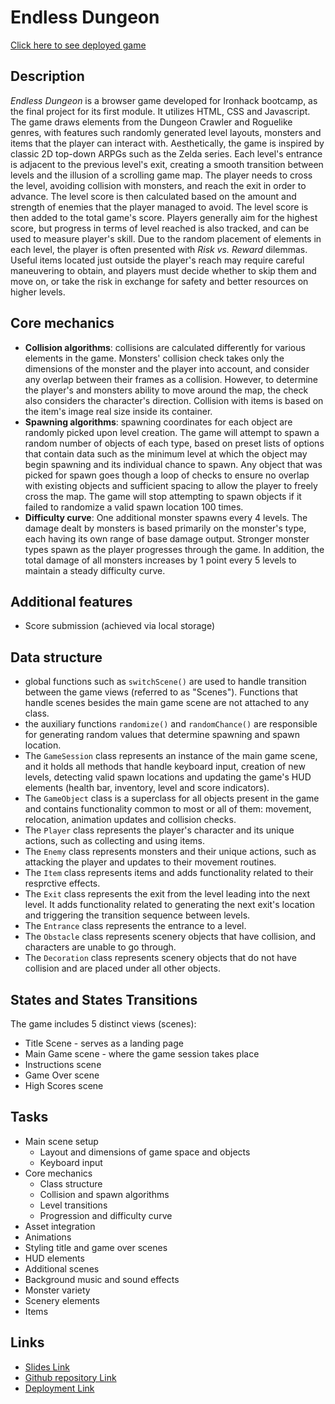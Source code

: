 # Endless Dungeon

[Click here to see deployed game](https://amva93n.github.io/EndlessDungeon/)

## Description
_Endless Dungeon_ is a browser game developed for Ironhack bootcamp, as the final project for its first module. It utilizes HTML, CSS and Javascript.
The game draws elements from the Dungeon Crawler and Roguelike genres, with features such randomly generated level layouts, monsters and items that the player can interact with.
Aesthetically, the game is inspired by classic 2D top-down ARPGs such as the Zelda series.
Each level's entrance is adjacent to the previous level's exit, creating a smooth transition between levels and the illusion of a scrolling game map. 
The player needs to cross the level, avoiding collision with monsters, and reach the exit in order to advance. The level score is then calculated based on the amount and strength of enemies that the player managed to avoid. The level score is then added to the total game's score.
Players generally aim for the highest score, but progress in terms of level reached is also tracked, and can be used to measure player's skill.
Due to the random placement of elements in each level, the player is often presented with _Risk vs. Reward_ dilemmas. Useful items located just outside the player's reach may require careful maneuvering to obtain, and players must decide whether to skip them and move on, or take the risk in exchange for safety and better resources on higher levels.


## Core mechanics
- **Collision algorithms**: collisions are calculated differently for various elements in the game. Monsters' collision check takes only the dimensions of the monster and the player into account, and consider any overlap between their frames as a collision. However, to determine the player's and monsters ability to move around the map, the check also considers the character's direction. Collision with items is based on the item's image real size inside its container. 
- **Spawning algorithms**: spawning coordinates for each object are randomly picked upon level creation. The game will attempt to spawn a random number of objects of each type, based on preset lists of options that contain data such as the minimum level at which the object may begin spawning and its individual chance to spawn. Any object that was picked for spawn goes though a loop of checks to ensure no overlap with existing objects and sufficient spacing to allow the player to freely cross the map. The game will stop attempting to spawn objects if it failed to randomize a valid spawn location 100 times.
- **Difficulty curve**: One additional monster spawns every 4 levels. The damage dealt by monsters is based primarily on the monster's type, each having its own range of base damage output. Stronger monster types spawn as the player progresses through the game. In addition, the total damage of all monsters increases by 1 point every 5 levels to maintain a steady difficulty curve.


## Additional features
- Score submission (achieved via local storage)


## Data structure
- global functions such as `switchScene()` are used to handle transition between the game views (referred to as "Scenes"). Functions that handle scenes besides the main game scene are not attached to any class.
- the auxiliary functions `randomize()` and `randomChance()` are responsible for generating random values that determine spawning and spawn location.
- The `GameSession` class represents an instance of the main game scene, and it holds all methods that handle keyboard input, creation of new levels, detecting valid spawn locations and updating the game's HUD elements (health bar, inventory, level and score indicators).   
- The `GameObject` class is a superclass for all objects present in the game and contains functionality common to most or all of them: movement, relocation, animation updates and collision checks.
- The `Player` class represents the player's character and its unique actions, such as collecting and using items.
- The `Enemy` class represents monsters and their unique actions, such as attacking the player and updates to their movement routines.
- The `Item` class represents items and adds functionality related to their resprctive effects.
- The `Exit` class represents the exit from the level leading into the next level. It adds functionality related to generating the next exit's location and triggering the transition sequence between levels.
- The `Entrance` class represents the entrance to a level.
- The `Obstacle` class represents scenery objects that have collision, and characters are unable to go through.
- The `Decoration` class represents scenery objects that do not have collision and are placed under all other objects.

## States and States Transitions
The game includes 5 distinct views (scenes):
- Title Scene - serves as a landing page
- Main Game scene - where the game session takes place
- Instructions scene
- Game Over scene
- High Scores scene


## Tasks
- Main scene setup
  * Layout and dimensions of game space and objects
  * Keyboard input
- Core mechanics
  * Class structure
  * Collision and spawn algorithms
  * Level transitions
  * Progression and difficulty curve
- Asset integration
- Animations
- Styling title and game over scenes
- HUD elements
- Additional scenes
- Background music and sound effects
- Monster variety
- Scenery elements
- Items

## Links

- [Slides Link](https://slides.com/amirvaknin/deck/fullscreen)
- [Github repository Link](https://github.com/AmVa93n/EndlessDungeon)
- [Deployment Link](https://github.com/AmVa93n/EndlessDungeon/deployments)
